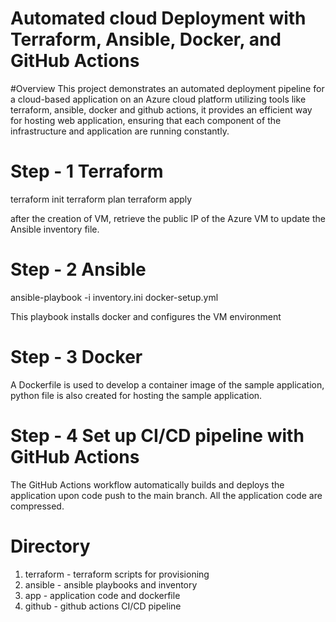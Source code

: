 # Automated cloud Deployment with Terraform, Ansible, Docker, and GitHub Actions

#Overview
This project demonstrates an automated deployment pipeline for a cloud-based application on an Azure cloud platform utilizing tools like terraform, ansible, docker and github actions, it provides an efficient way for hosting web application, ensuring that each component of the infrastructure and application are running constantly. 

# Step - 1 Terraform

terraform init
terraform plan
terraform apply

after the creation of VM, retrieve the public IP of the Azure VM to update the Ansible inventory file.

# Step - 2 Ansible

ansible-playbook -i inventory.ini docker-setup.yml

This playbook installs docker and configures the VM environment

# Step - 3 Docker

A Dockerfile is used to develop a container image of the sample application, python file is also created for hosting the sample application.

# Step - 4 Set up CI/CD pipeline with GitHub Actions

The GitHub Actions workflow automatically builds and deploys the application upon code push to the main branch. All the application code are compressed. 

# Directory

1. terraform - terraform scripts for provisioning
2. ansible - ansible playbooks and inventory
3. app - application code and dockerfile
4. github - github actions CI/CD pipeline



